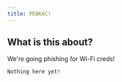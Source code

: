 ```yaml
---
title: PEBKAC!
---
```


## What is this about?
We're going phishing for Wi-Fi creds!

```
Nothing here yet!
```